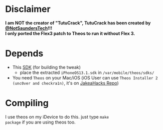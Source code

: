 # Disclaimer

<b>I am NOT the creator of "TutuCrack", TutuCrack has been created by <a href="https://twitter.com/NotSaundersTech">@NotSaundersTech</a>!!!<br> I only ported the Flex3 patch to Theos to run it without Flex 3.</b>

# Depends
- This [SDK](https://github.com/CrafterPika/CyBackground/blob/master/deps/iPhoneOS_13.1_Build_SDK.zip?raw=true) (for building the tweak)
  - place the extracted <code>iPhoneOS13.1.sdk</code> in <code>/var/mobile/theos/sdks/</code>
- You need <code>Theos</code> on your Mac/iOS (iOS User can use <code>Theos Installer 2 (unc0ver and checkra1n)</code>, it's on <a href="https://jakeashacks.net/cydia/">JakeaHacks Repo</a>)

# Compiling
I use theos on my iDevice to do this. just type <code>make package</code> if you are using theos too.
